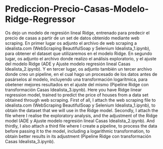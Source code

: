 # Prediccion-Precio-Casas-Modelo-Ridge-Regressor
Os dejo un modelo de regresión lineal Ridge, entrenado para predecir el precio de casas a partir de un set de datos obtenido mediante web scraping. En primer lugar os adjunto el archivo de web scraping a idealista.com (WebScraping BeautifulSoap y Selenium Idealista_1.ipynb), para obtener el dataset que utilizaremos en el modelo Ridge. En segundo lugar, os adjunto el archivo donde realizo el análisis exploratorio, y el ajuste del modelo Ridge (ADE y Ajuste modelo regresión lineal Casas Idealista_2.ipynb). Y en tercer lugar, os adjunto también un tercer archivo donde creo un pipeline, en el cual hago un procesado de los datos antes de pasárselos al modelo, incluyendo una transformación logarítmica, para obetener mejores resultados en el ajuste del mismo (Pipeline Ridge con transformación Casas Idealista_3.ipynb).
Here you have Ridge linear regression model, trained to predict the price of houses from a data set obtained through web scraping. First of all, I attach the web scraping file to idealista.com (WebScraping BeautifulSoap y Selenium Idealista_1.ipynb), to obtain the dataset that we will use in the Ridge model. Secondly, I attach the file where I realise the exploratory analysis, and the adjustment of the Ridge model (ADE y Ajuste modelo regresión lineal Casas Idealista_2.ipynb). And thirdly, I also attach a third file where I create a pipeline, to process the data before passing it to the model, including a logarithmic transformation, to obtain better results in its adjustment (Pipeline Ridge con transformación Casas Idealista_3.ipynb).
